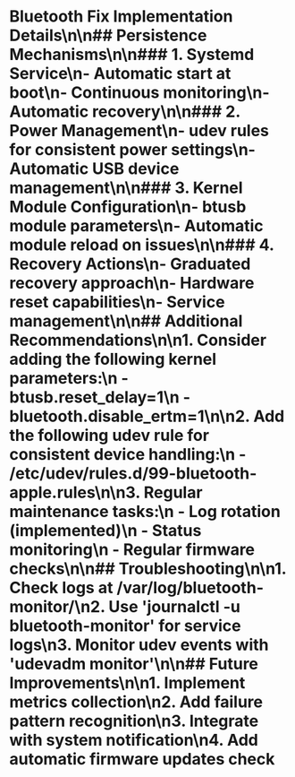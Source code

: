 # Bluetooth Fix Implementation Details\n\n## Persistence Mechanisms\n\n### 1. Systemd Service\n- Automatic start at boot\n- Continuous monitoring\n- Automatic recovery\n\n### 2. Power Management\n- udev rules for consistent power settings\n- Automatic USB device management\n\n### 3. Kernel Module Configuration\n- btusb module parameters\n- Automatic module reload on issues\n\n### 4. Recovery Actions\n- Graduated recovery approach\n- Hardware reset capabilities\n- Service management\n\n## Additional Recommendations\n\n1. Consider adding the following kernel parameters:\n   - btusb.reset_delay=1\n   - bluetooth.disable_ertm=1\n\n2. Add the following udev rule for consistent device handling:\n   - /etc/udev/rules.d/99-bluetooth-apple.rules\n\n3. Regular maintenance tasks:\n   - Log rotation (implemented)\n   - Status monitoring\n   - Regular firmware checks\n\n## Troubleshooting\n\n1. Check logs at /var/log/bluetooth-monitor/\n2. Use 'journalctl -u bluetooth-monitor' for service logs\n3. Monitor udev events with 'udevadm monitor'\n\n## Future Improvements\n\n1. Implement metrics collection\n2. Add failure pattern recognition\n3. Integrate with system notification\n4. Add automatic firmware updates check
